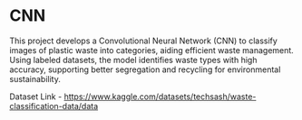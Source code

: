 # CNN
This project develops a Convolutional Neural Network (CNN) to classify images of plastic waste into categories, aiding efficient waste management. Using labeled datasets, the model identifies waste types with high accuracy, supporting better segregation and recycling for environmental sustainability.

Dataset Link - https://www.kaggle.com/datasets/techsash/waste-classification-data/data
